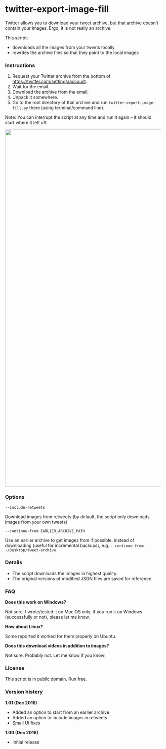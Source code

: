 # twitter-export-image-fill

Twitter allows you to download your tweet archive, but that archive doesn’t contain your images. Ergo, it is not really an archive.

This script:
- downloads all the images from your tweets locally
- rewrites the archive files so that they point to the local images


### Instructions

1. Request your Twitter archive from the bottom of https://twitter.com/settings/account.
2. Wait for the email.
3. Download the archive from the email.
4. Unpack it somewhere.
5. Go to the root directory of that archive and run `twitter-export-image-fill.py` there (using terminal/command line).

Note: You can interrupt the script at any time and run it again – it should start where it left off.

<img width="1154" src="https://cloud.githubusercontent.com/assets/2061609/21486338/edb3daf4-cb67-11e6-88ca-928b1b017b10.png">


### Options

`--include-retweets` 

Download images from retweets (by default, the script only downloads images from your own tweets)

`--continue-from EARLIER_ARCHIVE_PATH`

Use an earlier archive to get images from if possible, instead of downloading (useful for incremental backups), e.g. `--continue-from ~/Desktop/tweet-archive`


### Details

- The script downloads the images in highest quality.
- The original versions of modified JSON files are saved for reference.


### FAQ

**Does this work on Windows?**

Not sure. I wrote/tested it on Mac OS only. If you run it on Windows (successfully or not), please let me know.

**How about Linux?**

Some reported it worked for them properly on Ubuntu.

**Does this download videos in addition to images?**

Not sure. Probably not. Let me know if you know!


### License

This script is in public domain. Run free.


### Version history

**1.01 (Dec 2016)** 
- Added an option to start from an earlier archive 
- Added an option to include images in retweets
- Small UI fixes

**1.00 (Dec 2016)**
- Initial release
